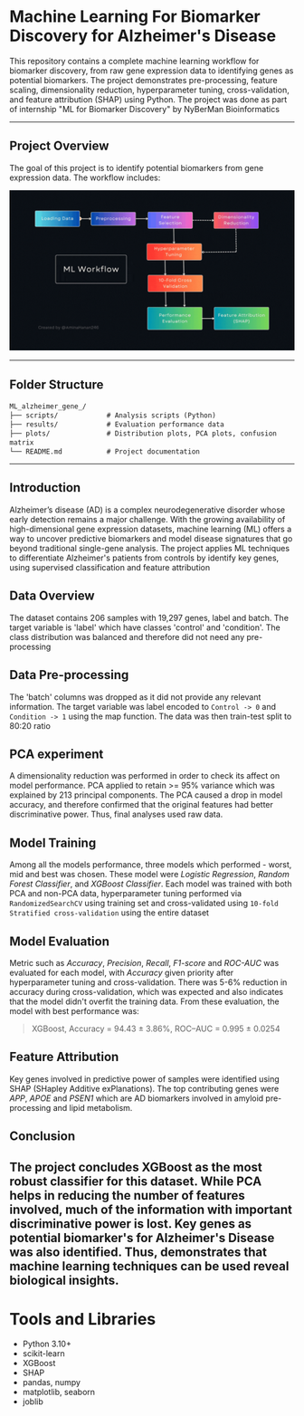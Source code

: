 # Machine Learning For Biomarker Discovery for Alzheimer's Disease

This repository contains a complete machine learning workflow for biomarker discovery, from raw gene expression data to identifying genes as potential biomarkers. The project demonstrates pre-processing, feature scaling, dimensionality reduction, hyperparameter tuning, cross-validation, and feature attribution (SHAP) using Python. The project was done as part of internship "ML for Biomarker Discovery" by NyBerMan Bioinformatics

---

## Project Overview

The goal of this project is to identify potential biomarkers from gene expression data. The workflow includes:

![](ML_workflow.gif)

---

## Folder Structure
```
ML_alzheimer_gene_/
├── scripts/            # Analysis scripts (Python)
├── results/            # Evaluation performance data
├── plots/              # Distribution plots, PCA plots, confusion matrix
└── README.md           # Project documentation
```
---
## Introduction
Alzheimer’s disease (AD) is a complex neurodegenerative disorder whose early detection remains a major challenge. With the growing availability of high-dimensional gene expression datasets, machine learning (ML) offers a way to uncover predictive biomarkers and model disease signatures that go beyond traditional single-gene analysis.
The project applies ML techniques to differentiate Alzheimer's patients from controls by identify key genes, using supervised classification and feature attribution

## Data Overview
The dataset contains 206 samples with 19,297 genes, label and batch. The target variable is 'label' which have classes 'control' and 'condition'. The class distribution was balanced and therefore did not need any pre-processing

## Data Pre-processing
The 'batch' columns was dropped as it did not provide any relevant information. The target variable was label encoded to `Control -> 0` and `Condition -> 1` using the map function. The data was then train-test split to 80:20 ratio

## PCA experiment
A dimensionality reduction was performed in order to check its affect on model performance. PCA applied to retain >= 95% variance which was explained by 213 principal components.
The PCA caused a drop in model accuracy, and therefore confirmed that the original features had better discriminative power. Thus, final analyses used raw data.

## Model Training
Among all the models performance, three models which performed - worst, mid and best was chosen. These model were *Logistic Regression*, *Random Forest Classifier*, and *XGBoost Classifier*. Each model was trained with both PCA and non-PCA data, hyperparameter tuning performed via `RandomizedSearchCV` using training set and cross-validated using `10-fold Stratified cross-validation` using the entire dataset 

## Model Evaluation
Metric such as *Accuracy*, *Precision*, *Recall*, *F1-score* and *ROC-AUC* was evaluated for each model, with *Accuracy* given priority after hyperparameter tuning and cross-validation. There was 5-6% reduction in accuracy during cross-validation, which was expected and also indicates that the model didn't overfit the training data. 
From these evaluation, the model with best performance was:
> XGBoost, Accuracy = 94.43 ± 3.86%, ROC–AUC = 0.995 ± 0.0254

## Feature Attribution
Key genes involved in predictive power of samples were identified using SHAP (SHapley Additive exPlanations). The top contributing genes were *APP*, *APOE* and *PSEN1* which are AD biomarkers involved in amyloid pre-processing and lipid metabolism.

## Conclusion
The project concludes XGBoost as the most robust classifier for this dataset. While PCA helps in reducing the number of features involved, much of the information with important discriminative power is lost.
Key genes as potential biomarker's for Alzheimer's Disease was also identified. Thus, demonstrates that machine learning techniques can be used reveal biological insights.
---
# Tools and Libraries
* Python 3.10+
* scikit-learn
* XGBoost
* SHAP
* pandas, numpy
* matplotlib, seaborn
* joblib
